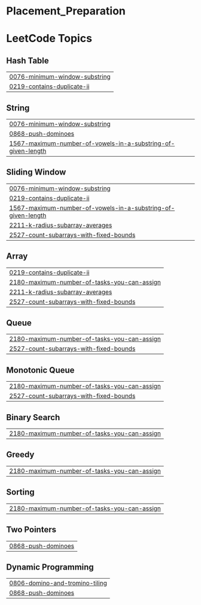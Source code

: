 # Placement_Preparation
<!---LeetCode Topics Start-->
# LeetCode Topics
## Hash Table
|  |
| ------- |
| [0076-minimum-window-substring](https://github.com/ravikumar9555/Placement_Preparation/tree/master/0076-minimum-window-substring) |
| [0219-contains-duplicate-ii](https://github.com/ravikumar9555/Placement_Preparation/tree/master/0219-contains-duplicate-ii) |
## String
|  |
| ------- |
| [0076-minimum-window-substring](https://github.com/ravikumar9555/Placement_Preparation/tree/master/0076-minimum-window-substring) |
| [0868-push-dominoes](https://github.com/ravikumar9555/Placement_Preparation/tree/master/0868-push-dominoes) |
| [1567-maximum-number-of-vowels-in-a-substring-of-given-length](https://github.com/ravikumar9555/Placement_Preparation/tree/master/1567-maximum-number-of-vowels-in-a-substring-of-given-length) |
## Sliding Window
|  |
| ------- |
| [0076-minimum-window-substring](https://github.com/ravikumar9555/Placement_Preparation/tree/master/0076-minimum-window-substring) |
| [0219-contains-duplicate-ii](https://github.com/ravikumar9555/Placement_Preparation/tree/master/0219-contains-duplicate-ii) |
| [1567-maximum-number-of-vowels-in-a-substring-of-given-length](https://github.com/ravikumar9555/Placement_Preparation/tree/master/1567-maximum-number-of-vowels-in-a-substring-of-given-length) |
| [2211-k-radius-subarray-averages](https://github.com/ravikumar9555/Placement_Preparation/tree/master/2211-k-radius-subarray-averages) |
| [2527-count-subarrays-with-fixed-bounds](https://github.com/ravikumar9555/Placement_Preparation/tree/master/2527-count-subarrays-with-fixed-bounds) |
## Array
|  |
| ------- |
| [0219-contains-duplicate-ii](https://github.com/ravikumar9555/Placement_Preparation/tree/master/0219-contains-duplicate-ii) |
| [2180-maximum-number-of-tasks-you-can-assign](https://github.com/ravikumar9555/Placement_Preparation/tree/master/2180-maximum-number-of-tasks-you-can-assign) |
| [2211-k-radius-subarray-averages](https://github.com/ravikumar9555/Placement_Preparation/tree/master/2211-k-radius-subarray-averages) |
| [2527-count-subarrays-with-fixed-bounds](https://github.com/ravikumar9555/Placement_Preparation/tree/master/2527-count-subarrays-with-fixed-bounds) |
## Queue
|  |
| ------- |
| [2180-maximum-number-of-tasks-you-can-assign](https://github.com/ravikumar9555/Placement_Preparation/tree/master/2180-maximum-number-of-tasks-you-can-assign) |
| [2527-count-subarrays-with-fixed-bounds](https://github.com/ravikumar9555/Placement_Preparation/tree/master/2527-count-subarrays-with-fixed-bounds) |
## Monotonic Queue
|  |
| ------- |
| [2180-maximum-number-of-tasks-you-can-assign](https://github.com/ravikumar9555/Placement_Preparation/tree/master/2180-maximum-number-of-tasks-you-can-assign) |
| [2527-count-subarrays-with-fixed-bounds](https://github.com/ravikumar9555/Placement_Preparation/tree/master/2527-count-subarrays-with-fixed-bounds) |
## Binary Search
|  |
| ------- |
| [2180-maximum-number-of-tasks-you-can-assign](https://github.com/ravikumar9555/Placement_Preparation/tree/master/2180-maximum-number-of-tasks-you-can-assign) |
## Greedy
|  |
| ------- |
| [2180-maximum-number-of-tasks-you-can-assign](https://github.com/ravikumar9555/Placement_Preparation/tree/master/2180-maximum-number-of-tasks-you-can-assign) |
## Sorting
|  |
| ------- |
| [2180-maximum-number-of-tasks-you-can-assign](https://github.com/ravikumar9555/Placement_Preparation/tree/master/2180-maximum-number-of-tasks-you-can-assign) |
## Two Pointers
|  |
| ------- |
| [0868-push-dominoes](https://github.com/ravikumar9555/Placement_Preparation/tree/master/0868-push-dominoes) |
## Dynamic Programming
|  |
| ------- |
| [0806-domino-and-tromino-tiling](https://github.com/ravikumar9555/Placement_Preparation/tree/master/0806-domino-and-tromino-tiling) |
| [0868-push-dominoes](https://github.com/ravikumar9555/Placement_Preparation/tree/master/0868-push-dominoes) |
<!---LeetCode Topics End-->